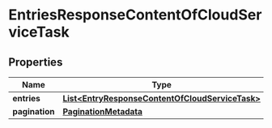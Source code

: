 
# EntriesResponseContentOfCloudServiceTask

## Properties
Name | Type | Description | Notes
------------ | ------------- | ------------- | -------------
**entries** | [**List&lt;EntryResponseContentOfCloudServiceTask&gt;**](EntryResponseContentOfCloudServiceTask.md) |  |  [optional]
**pagination** | [**PaginationMetadata**](PaginationMetadata.md) |  |  [optional]



